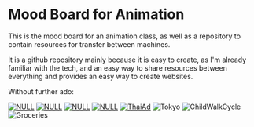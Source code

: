 # Mood Board for Animation

This is the mood board for an animation class,
as well as a repository to contain resources for transfer between machines.

It is a github repository mainly because it is easy to create, as I'm already familiar with the
tech, and an easy way to share resources between everything and provides an easy way to create
websites.

Without further ado:

[![NULL](https://img.youtube.com/vi/eMhDQFLwrAA/0.jpg)](https://www.youtube.com/watch?v=eMhDQFLwrAA)
[![NULL](https://img.youtube.com/vi/z3j0WTKAFE8/0.jpg)](https://youtu.be/z3j0WTKAFE8)
[![NULL](https://img.youtube.com/vi/JmST5o3usNI/0.jpg)](https://youtu.be/JmST5o3usNI)
[![NULL](https://img.youtube.com/vi/GGNQwGIvgQQ/0.jpg)](https://youtu.be/GGNQwGIvgQQ)
[![ThaiAd](https://img.youtube.com/cZGghmwUcbQ/0.jpg)](https://www.youtube.com/watch?v=cZGghmwUcbQ)
![Tokyo](https://66.media.tumblr.com/401d7b2de83cc027a3795de930ff3301/tumblr_pp56uii2L21wu8kz2o1_1280.png)
![ChildWalkCycle](https://storyboardingandcharacters.files.wordpress.com/2017/04/child-run-cycle-fully-rendered1.gif?w=663)
![Groceries](http://2.bp.blogspot.com/-zGVwkB2_qhA/UNuBAIKbwkI/AAAAAAAAAdY/L4jbKvIYXuc/s640/ponyo-walk.gif)

